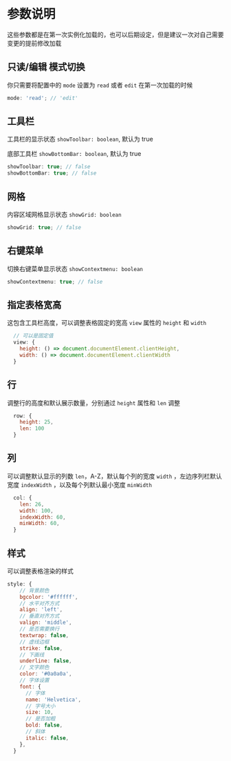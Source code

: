 # 参数说明

这些参数都是在第一次实例化加载的，也可以后期设定，但是建议一次对自己需要变更的提前修改加载

## 只读/编辑 模式切换

你只需要将配置中的 `mode` 设置为 `read` 或者 `edit` 在第一次加载的时候

```js
mode: 'read'; // 'edit'
```

## 工具栏

工具栏的显示状态 `showToolbar: boolean`, 默认为 true

底部工具栏 `showBottomBar: boolean`, 默认为 true

```js
showToolbar: true; // false
showBottomBar: true; // false
```

## 网格

内容区域网格显示状态 `showGrid: boolean`

```js
showGrid: true; // false
```

## 右键菜单

切换右键菜单显示状态 `showContextmenu: boolean`

```js
showContextmenu: true; // false
```

## 指定表格宽高

这包含工具栏高度，可以调整表格固定的宽高 `view` 属性的 `height` 和 `width`

```js
  // 可以是固定值
  view: {
    height: () => document.documentElement.clientHeight,
    width: () => document.documentElement.clientWidth
  }
```

## 行

调整行的高度和默认展示数量，分别通过 `height` 属性和 `len` 调整

```js
  row: {
    height: 25,
    len: 100
  }
```

## 列

可以调整默认显示的列数 `len`，A-Z，默认每个列的宽度 `width` ，左边序列栏默认宽度 `indexWidth` ，以及每个列默认最小宽度 `minWidth`

```js
  col: {
    len: 26,
    width: 100,
    indexWidth: 60,
    minWidth: 60,
  }
```

## 样式

可以调整表格渲染的样式

```js
style: {
    // 背景颜色
    bgcolor: '#ffffff',
    // 水平对齐方式
    align: 'left',
    // 垂直对齐方式
    valign: 'middle',
    // 是否需要换行
    textwrap: false,
    // 虚线边框
    strike: false,
    // 下画线
    underline: false,
    // 文字颜色
    color: '#0a0a0a',
    // 字体设置
    font: {
      // 字体
      name: 'Helvetica',
      // 字号大小
      size: 10,
      // 是否加粗
      bold: false,
      // 斜体
      italic: false,
    },
  }
```

